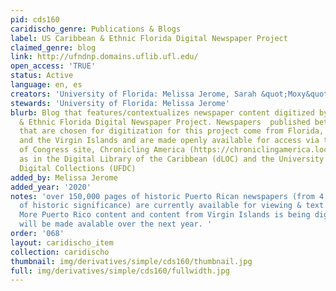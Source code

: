 ```yaml
---
pid: cds160
caridischo_genre: Publications & Blogs
label: US Caribbean & Ethnic Florida Digital Newspaper Project
claimed_genre: blog
link: http://ufndnp.domains.uflib.ufl.edu/
open_access: 'TRUE'
status: Active
language: en, es
creators: 'University of Florida: Melissa Jerome, Sarah &quot;Moxy&quot; Moczygemba '
stewards: 'University of Florida: Melissa Jerome'
blurb: Blog that features/contextualizes newspaper content digitized by the US Caribbean
  & Ethnic Florida Digital Newspaper Project. Newspapers  published between 1800-1963
  that are chosen for digitization for this project come from Florida, Puerto Rico
  and the Virgin Islands and are made openly available for access via the Library
  of Congress site, Chronicling America (https://chroniclingamerica.loc.gov/) as well
  as in the Digital Library of the Caribbean (dLOC) and the University of Florida
  Digital Collections (UFDC)
added_by: Melissa Jerome
added_year: '2020'
notes: 'over 150,000 pages of historic Puerto Rican newspapers (from 4 unique titles
  of historic significance) are currently available for viewing & text searching;
  More Puerto Rico content and content from Virgin Islands is being digitized and
  will be made avalable over the next year. '
order: '068'
layout: caridischo_item
collection: caridischo
thumbnail: img/derivatives/simple/cds160/thumbnail.jpg
full: img/derivatives/simple/cds160/fullwidth.jpg
---
```

